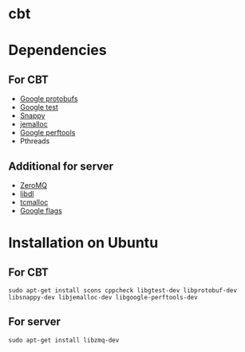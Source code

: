cbt
===

# Dependencies #
## For CBT ##
* [Google protobufs](http://code.google.com/p/protobuf/)
* [Google test](http://code.google.com/p/googletest/)
* [Snappy](http://code.google.com/p/snappy/)
* [jemalloc](http://www.canonware.com/jemalloc/)
* [Google perftools](http://code.google.com/p/gperftools/wiki/GooglePerformanceTools)
* Pthreads

## Additional for server ##
* [ZeroMQ](http://www.zeromq.org/intro:get-the-software)
* [libdl](http://www.s-gms.ms.edus.si/cgi-bin/man-cgi?libdl+3LIB)
* [tcmalloc](http://code.google.com/p/gperftools/)
* [Google flags](http://code.google.com/p/gflags/)

# Installation on Ubuntu #
## For CBT ##
	sudo apt-get install scons cppcheck libgtest-dev libprotobuf-dev libsnappy-dev libjemalloc-dev libgoogle-perftools-dev
## For server ##
    sudo apt-get install libzmq-dev
